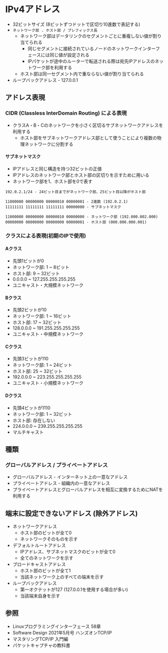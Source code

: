 # IPv4アドレス
- 32ビットサイズ (8ビットずつドットで区切り10進数で表記する)
- `ネットワーク部 . ホスト部 / プレフィックス長`
  - ネットワーク部はデータリンクのセグメントごとに重複しない値が割り当てられる
    - 同じセグメントに接続されているノードのネットワークインターフェースには同じ値が設定される
    - IPパケットが途中のルーターで転送される際は宛先IPアドレスのネットワーク部を利用する
  - ホスト部は同一セグメント内で重ならない値が割り当てられる
- ループバックアドレス - 127.0.0.1

## アドレス表現
### CIDR (Classless InterDomain Routing) による表現
- クラスA・B・Cのネットワークを小さく区切るサブネットワークアドレスを利用する
  - ホスト部をサブネットワークアドレス部として使うことにより複数の物理ネットワークに分割する

#### サブネットマスク
- IPアドレスと同じ構造を持つ32ビットの正値
- IPアドレスのネットワーク部とホスト部の区切りを示すために用いる
- ネットワーク部を1、ホスト部を0で表す

```
192.0.2.1/24 - 24ビット目までがネットワーク部、25ビット目以降がホスト部

11000000 00000000 00000010 00000001 - 2進数 (192.0.2.1)
11111111 11111111 11111111 00000000 - サブネットマスク

11000000 00000000 00000010 00000000 - ネットワーク部 (192.000.002.000)
00000000 00000000 00000000 00000001 - ホスト部 (000.000.000.001)
```

### クラスによる表現(初期のIPで使用)
#### Aクラス
- 先頭1ビットが0
- ネットワーク部: 1 ~ 8ビット
- ホスト部: 9 ~ 32ビット
- 0.0.0.0 ~ 127.255.255.255.255
- ユニキャスト・大規模ネットワーク

#### Bクラス
- 先頭2ビットが10
- ネットワーク部: 1 ~ 16ビット
- ホスト部: 17 ~ 32ビット
- 128.0.0.0 ~ 191.255.255.255.255
- ユニキャスト・中規模ネットワーク

#### Cクラス
- 先頭3ビットが110
- ネットワーク部: 1 ~ 24ビット
- ホスト部: 25 ~ 32ビット
- 192.0.0.0 ~ 223.255.255.255.255
- ユニキャスト・小規模ネットワーク

#### Dクラス
- 先頭4ビットが1110
- ネットワーク部: 1 ~ 32ビット
- ホスト部: 存在しない
- 224.0.0.0 ~ 239.255.255.255.255
- マルチキャスト

## 種類
### グローバルアドレス / プライベートアドレス
- グローバルアドレス - インターネット上の一意なアドレス
- プライベートアドレス - 組織内の一意なアドレス
- プライベートアドレスとグローバルアドレスを相互に変換するためにNATを利用する

## 端末に設定できないアドレス (除外アドレス)
- ネットワークアドレス
  - ホスト部のビットが全て0
  - ネットワークそのものを示す
- デフォルトルートアドレス
  - IPアドレス、サブネットマスクのビットが全て0
  - 全てのネットワークを示す
- ブロードキャストアドレス
  - ホスト部のビットが全て1
  - 当該ネットワーク上のすべての端末を示す
- ループバックアドレス
  - 第一オクテットが127 (127.0.0.1を使用する場合が多い)
  - 当該端末自身を示す

## 参照
- Linuxプログラミングインターフェース 58章
- Software Design 2021年5月号 ハンズオンTCP/IP
- マスタリングTCP/IP 入門編
- パケットキャプチャの教科書
